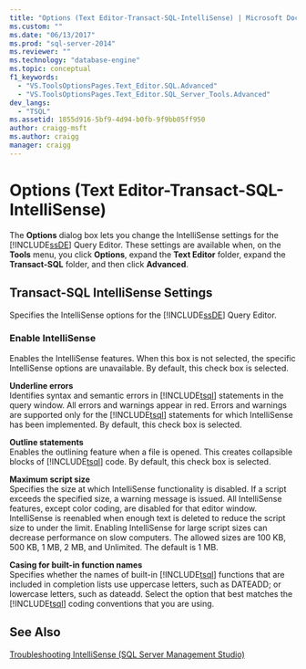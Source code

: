 ```yaml
---
title: "Options (Text Editor-Transact-SQL-IntelliSense) | Microsoft Docs"
ms.custom: ""
ms.date: "06/13/2017"
ms.prod: "sql-server-2014"
ms.reviewer: ""
ms.technology: "database-engine"
ms.topic: conceptual
f1_keywords: 
  - "VS.ToolsOptionsPages.Text_Editor.SQL.Advanced"
  - "VS.ToolsOptionsPages.Text_Editor.SQL_Server_Tools.Advanced"
dev_langs: 
  - "TSQL"
ms.assetid: 1855d916-5bf9-4d94-b0fb-9f9bb05ff950
author: craigg-msft
ms.author: craigg
manager: craigg
---
```

# Options (Text Editor-Transact-SQL-IntelliSense)
  The **Options** dialog box lets you change the IntelliSense settings for the [!INCLUDE[ssDE](../includes/ssde-md.md)] Query Editor. These settings are available when, on the **Tools** menu, you click **Options**, expand the **Text Editor** folder, expand the **Transact-SQL** folder, and then click **Advanced**.  
  
## Transact-SQL IntelliSense Settings  
 Specifies the IntelliSense options for the [!INCLUDE[ssDE](../includes/ssde-md.md)] Query Editor.  
  
### Enable IntelliSense  
 Enables the IntelliSense features. When this box is not selected, the specific IntelliSense options are unavailable. By default, this check box is selected.  
  
 **Underline errors**  
 Identifies syntax and semantic errors in [!INCLUDE[tsql](../includes/tsql-md.md)] statements in the query window. All errors and warnings appear in red. Errors and warnings are supported only for the [!INCLUDE[tsql](../includes/tsql-md.md)] statements for which IntelliSense has been implemented. By default, this check box is selected.  
  
 **Outline statements**  
 Enables the outlining feature when a file is opened. This creates collapsible blocks of [!INCLUDE[tsql](../includes/tsql-md.md)] code. By default, this check box is selected.  
  
 **Maximum script size**  
 Specifies the size at which IntelliSense functionality is disabled. If a script exceeds the specified size, a warning message is issued. All IntelliSense features, except color coding, are disabled for that editor window. IntelliSense is reenabled when enough text is deleted to reduce the script size to under the limit. Enabling IntelliSense for large script sizes can decrease performance on slow computers. The allowed sizes are 100 KB, 500 KB, 1 MB, 2 MB, and Unlimited. The default is 1 MB.  
  
 **Casing for built-in function names**  
 Specifies whether the names of built-in [!INCLUDE[tsql](../includes/tsql-md.md)] functions that are included in completion lists use uppercase letters, such as DATEADD; or lowercase letters, such as dateadd. Select the option that best matches the [!INCLUDE[tsql](../includes/tsql-md.md)] coding conventions that you are using.  
  
## See Also  
 [Troubleshooting IntelliSense &#40;SQL Server Management Studio&#41;](../relational-databases/scripting/troubleshooting-intellisense.md)  
  
  
